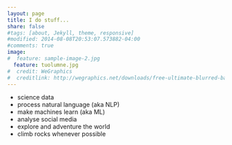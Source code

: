 ```yaml
---
layout: page
title: I do stuff...
share: false
#tags: [about, Jekyll, theme, responsive]
#modified: 2014-08-08T20:53:07.573882-04:00
#comments: true
image:
#  feature: sample-image-2.jpg
  feature: tuolumne.jpg
#  credit: WeGraphics
#  creditlink: http://wegraphics.net/downloads/free-ultimate-blurred-background-pack/
---
```


* science data
* process natural language (aka NLP)
* make machines learn (aka ML)
* analyse social media
* explore and adventure the world
* climb rocks whenever possible


